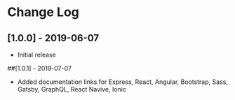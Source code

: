 # Change Log

## [1.0.0] - 2019-06-07

- Initial release

##[1.0.1] - 2019-07-07

- Added documentation links for Express, React, Angular, Bootstrap, Sass, Gatsby, GraphQL, React Navive, Ionic
